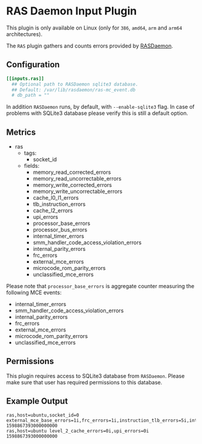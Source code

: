 # RAS Daemon Input Plugin

This plugin is only available on Linux (only for `386`, `amd64`, `arm` and `arm64` architectures).

The `RAS` plugin gathers and counts errors provided by [RASDaemon](https://github.com/mchehab/rasdaemon).

## Configuration

```toml
[[inputs.ras]]
  ## Optional path to RASDaemon sqlite3 database.
  ## Default: /var/lib/rasdaemon/ras-mc_event.db
  # db_path = ""
```

In addition `RASDaemon` runs, by default, with `--enable-sqlite3` flag. In case of problems with SQLite3 database please verify this is still a default option.

## Metrics

- ras
  - tags:
    - socket_id
  - fields:
    - memory_read_corrected_errors
    - memory_read_uncorrectable_errors
    - memory_write_corrected_errors
    - memory_write_uncorrectable_errors
    - cache_l0_l1_errors
    - tlb_instruction_errors
    - cache_l2_errors
    - upi_errors
    - processor_base_errors
    - processor_bus_errors
    - internal_timer_errors
    - smm_handler_code_access_violation_errors
    - internal_parity_errors
    - frc_errors
    - external_mce_errors
    - microcode_rom_parity_errors
    - unclassified_mce_errors

Please note that `processor_base_errors` is aggregate counter measuring the following MCE events:

- internal_timer_errors
- smm_handler_code_access_violation_errors
- internal_parity_errors
- frc_errors
- external_mce_errors
- microcode_rom_parity_errors
- unclassified_mce_errors

## Permissions

This plugin requires access to SQLite3 database from `RASDaemon`. Please make sure that user has required permissions to this database.

## Example Output

```shell
ras,host=ubuntu,socket_id=0 external_mce_base_errors=1i,frc_errors=1i,instruction_tlb_errors=5i,internal_parity_errors=1i,internal_timer_errors=1i,l0_and_l1_cache_errors=7i,memory_read_corrected_errors=25i,memory_read_uncorrectable_errors=0i,memory_write_corrected_errors=5i,memory_write_uncorrectable_errors=0i,microcode_rom_parity_errors=1i,processor_base_errors=7i,processor_bus_errors=1i,smm_handler_code_access_violation_errors=1i,unclassified_mce_base_errors=1i 1598867393000000000
ras,host=ubuntu level_2_cache_errors=0i,upi_errors=0i 1598867393000000000
```
